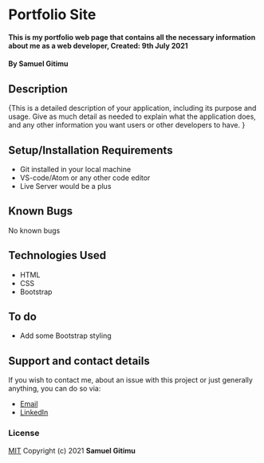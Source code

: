 # Portfolio Site
#### This is my portfolio web page that contains all the necessary information about me as a web developer, Created: 9th July 2021
#### By **Samuel Gitimu**
## Description
{This is a detailed description of your application, including its purpose and usage.  Give as much detail as needed to explain what the application does, and any other information you want users or other developers to have. }
## Setup/Installation Requirements
* Git installed in your local machine
* VS-code/Atom or any other code editor
* Live Server would be a plus
## Known Bugs
No known bugs
## Technologies Used
- HTML
- CSS
- Bootstrap

## To do
- Add some Bootstrap styling

## Support and contact details
If you wish to contact me, about an issue with this project or just generally anything, you can do so via:
- [Email](gsammypimo@mail.com)
- [LinkedIn](https://linkedin.com)
### License
[MIT](https://github.com/Samueelx/portfolio/blob/master/LICENCE)
Copyright (c) 2021 **Samuel Gitimu**